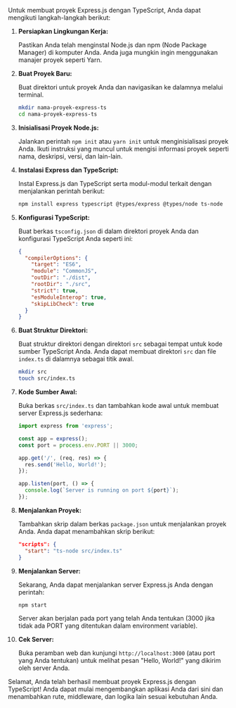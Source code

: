 Untuk membuat proyek Express.js dengan TypeScript, Anda dapat mengikuti langkah-langkah berikut:

1. **Persiapkan Lingkungan Kerja:**

   Pastikan Anda telah menginstal Node.js dan npm (Node Package Manager) di komputer Anda. Anda juga mungkin ingin menggunakan manajer proyek seperti Yarn.

2. **Buat Proyek Baru:**

   Buat direktori untuk proyek Anda dan navigasikan ke dalamnya melalui terminal.

   ```bash
   mkdir nama-proyek-express-ts
   cd nama-proyek-express-ts
   ```

3. **Inisialisasi Proyek Node.js:**

   Jalankan perintah `npm init` atau `yarn init` untuk menginisialisasi proyek Anda. Ikuti instruksi yang muncul untuk mengisi informasi proyek seperti nama, deskripsi, versi, dan lain-lain.

4. **Instalasi Express dan TypeScript:**

   Instal Express.js dan TypeScript serta modul-modul terkait dengan menjalankan perintah berikut:

   ```bash
   npm install express typescript @types/express @types/node ts-node
   ```

5. **Konfigurasi TypeScript:**

   Buat berkas `tsconfig.json` di dalam direktori proyek Anda dan konfigurasi TypeScript Anda seperti ini:

   ```json
   {
     "compilerOptions": {
       "target": "ES6",
       "module": "CommonJS",
       "outDir": "./dist",
       "rootDir": "./src",
       "strict": true,
       "esModuleInterop": true,
       "skipLibCheck": true
     }
   }
   ```

6. **Buat Struktur Direktori:**

   Buat struktur direktori dengan direktori `src` sebagai tempat untuk kode sumber TypeScript Anda. Anda dapat membuat direktori `src` dan file `index.ts` di dalamnya sebagai titik awal.

   ```bash
   mkdir src
   touch src/index.ts
   ```

7. **Kode Sumber Awal:**

   Buka berkas `src/index.ts` dan tambahkan kode awal untuk membuat server Express.js sederhana:

   ```typescript
   import express from 'express';

   const app = express();
   const port = process.env.PORT || 3000;

   app.get('/', (req, res) => {
     res.send('Hello, World!');
   });

   app.listen(port, () => {
     console.log(`Server is running on port ${port}`);
   });
   ```

8. **Menjalankan Proyek:**

   Tambahkan skrip dalam berkas `package.json` untuk menjalankan proyek Anda. Anda dapat menambahkan skrip berikut:

   ```json
   "scripts": {
     "start": "ts-node src/index.ts"
   }
   ```

9. **Menjalankan Server:**

   Sekarang, Anda dapat menjalankan server Express.js Anda dengan perintah:

   ```bash
   npm start
   ```

   Server akan berjalan pada port yang telah Anda tentukan (3000 jika tidak ada PORT yang ditentukan dalam environment variable).

10. **Cek Server:**

    Buka peramban web dan kunjungi `http://localhost:3000` (atau port yang Anda tentukan) untuk melihat pesan "Hello, World!" yang dikirim oleh server Anda.

Selamat, Anda telah berhasil membuat proyek Express.js dengan TypeScript! Anda dapat mulai mengembangkan aplikasi Anda dari sini dan menambahkan rute, middleware, dan logika lain sesuai kebutuhan Anda.